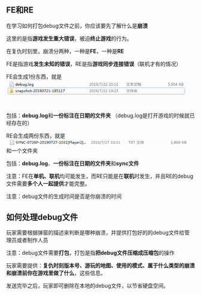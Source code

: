 ## FE和RE

在学习如何打包debug文件之前，你应该要先了解什么是**崩溃**

这里的是指**游戏发生重大错误**，被迫**终止游戏**的行为。

在复仇时刻里，崩溃分两种，一种是**FE**，一种是**RE**

FE是指游戏**发生未知的错误**，RE是指**游戏同步连接错误**（联机才有的情况）

FE会生成1份东西，就是![](./bengkui1.png)

包括：**debug.log**和**一份标注在日期的文件夹**
（debug.log是打开游戏的时候就已经存在的）

RE会生成两份东西，就是![](./bengkui2.png)和一个文件夹

包括：**debug.log**、**一份标注在日期的文件夹**和**sync文件**

注意：FE在**单机、联机**均可能发生，而RE只能是在**联机**时发生，并且RE的debug文件需要**多个人一起提供**才能完整。

注意：debug文件的生成时间是否是你崩溃的时间

## 如何处理debug文件

玩家需要根据弹窗的描述来判断是哪种崩溃，并提供打包好的的debug文件给管理员或者制作人员

注意：debug文件需要**打包**，打包是指**把debug文件压缩成压缩包**的操作

玩家需要提供：**复仇时刻版本号、游玩的地图、使用的模式、属于什么类型的崩溃和崩溃前你在游戏里做了什么**，这些信息。

发送完毕之后，玩家即可删除在本地的debug文件，以节省硬盘空间。










